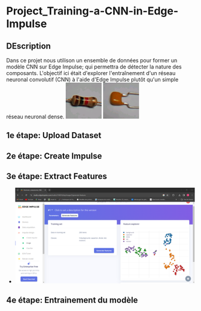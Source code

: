 # Project_Training-a-CNN-in-Edge-Impulse
## DEscription
Dans ce projet nous utilison un ensemble de données pour former un modèle CNN sur Edge Impulse; qui permettra de détecter la nature des composants. L'objectif ici était d'explorer l'entraînement d'un réseau neuronal convolutif (CNN) à l'aide d'Edge Impulse plutôt qu'un simple réseau neuronal dense.
![](electronic-components-png/electronic-components-png/resistor/1.png) ![](electronic-components-png/electronic-components-png/capacitor/1.png)
## 1e étape: Upload Dataset
## 2e étape: Create Impulse
## 3e étape: Extract Features
* ![img](images/feature.png)
## 4e étape: Entrainement du modèle


